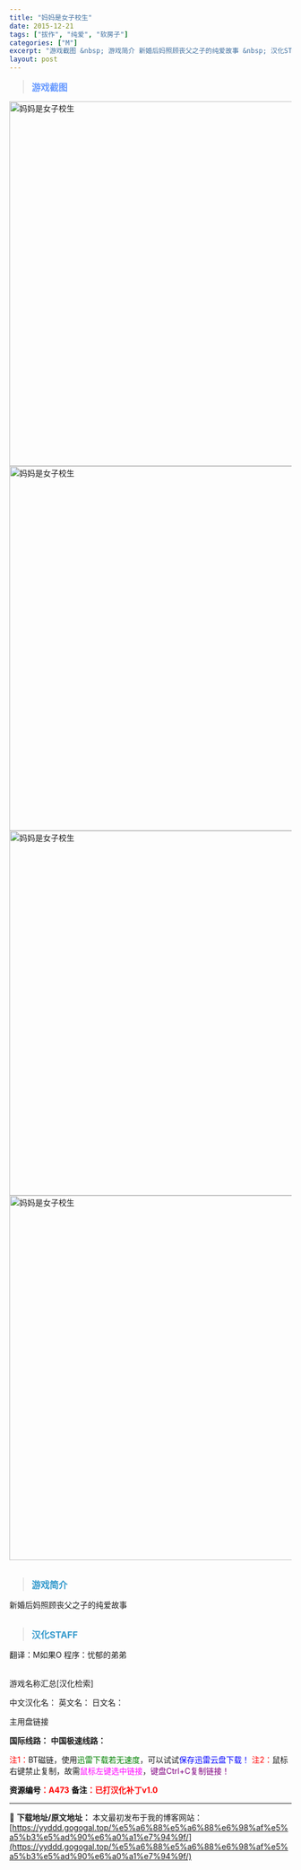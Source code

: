 ```yaml
---
title: "妈妈是女子校生"
date: 2015-12-21
tags: ["拔作", "纯爱", "软房子"]
categories: ["M"]
excerpt: "游戏截图 &nbsp; 游戏简介 新婚后妈照顾丧父之子的纯爱故事 &nbsp; 汉化STAFF 翻译：M如果O 程序：忧郁的弟弟 &nbsp; 游戏名称汇总[汉化检索] 中文汉化名： 英文名： 日文名： 主用盘链接 国际线路： 中国极速线路： 注1：BT磁链，使用迅雷下载若无速度，可以试试保存迅雷云&hellip;"
layout: post
---
```


<div>
<blockquote><b><span style="font-size: 12pt; color: #6699ff;">游戏截图</span></b></blockquote>
<div><img title="点击放大" src="https://yyddd.gogogal.top/wp-content/uploads/2025/04/20250430_6811eaa6d5428.webp" alt="妈妈是女子校生" width="650" /></div>
<div><img title="点击放大" src="https://yyddd.gogogal.top/wp-content/uploads/2025/04/20250430_6811eaa893491.webp" alt="妈妈是女子校生" width="650" /></div>
<div><img title="点击放大" src="https://yyddd.gogogal.top/wp-content/uploads/2025/04/20250430_6811eaaa6a12f.webp" alt="妈妈是女子校生" width="650" /></div>
<div><img title="点击放大" src="https://yyddd.gogogal.top/wp-content/uploads/2025/04/20250430_6811eaabc4261.webp" alt="妈妈是女子校生" width="650" /></div>
&nbsp;
<blockquote><b><span style="font-size: 12pt; color: #3399cc;">游戏简介</span></b></blockquote>
<div>新婚后妈照顾丧父之子的纯爱故事</div>
&nbsp;
<blockquote><b><span style="font-size: 12pt; color: #3399cc;">汉化STAFF</span></b></blockquote>
<div>翻译：M如果O
程序：忧郁的弟弟</div>
&nbsp;

游戏名称汇总[汉化检索]

中文汉化名：
英文名：
日文名：
</div>
<div class="panel panel-primary">
<div class="panel-heading">主用盘链接</div>
<div class="panel-body">

<b>国际线路：</b>
<b>中国极速线路：</b>


<span style="color: #ff0000;">注1：</span>BT磁链，使用<span style="color: #008000;">迅雷下载若无速度</span>，可以试试<span style="color: #0000ff;">保存迅雷云盘下载！</span>
<span style="color: #ff0000;">注2：</span>鼠标右键禁止复制，故需<span style="color: #ff00ff;">鼠标左键选中链接</span>，<span style="color: #800080;">键盘Ctrl+C复制链接！</span>

</div>
<div class="panel-footer"><span style="color: #ff0000;"><b><span style="color: #000000;">资源编号</span>：A473</b></span>
<span style="color: #ff0000;"><b><span style="color: #000000;">备注</span>：已打汉化补丁v1.0</b></span></div>
</div>

---
📖 **下载地址/原文地址：** 本文最初发布于我的博客网站：[https://yyddd.gogogal.top/%e5%a6%88%e5%a6%88%e6%98%af%e5%a5%b3%e5%ad%90%e6%a0%a1%e7%94%9f/](https://yyddd.gogogal.top/%e5%a6%88%e5%a6%88%e6%98%af%e5%a5%b3%e5%ad%90%e6%a0%a1%e7%94%9f/)
